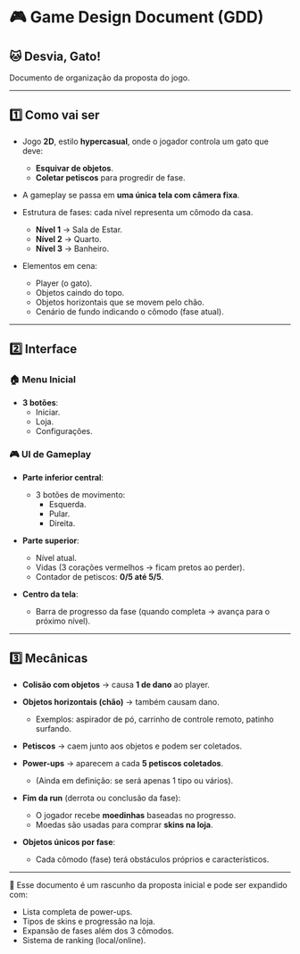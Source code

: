 # 🎮 Game Design Document (GDD)  
## 🐱 Desvia, Gato!  

Documento de organização da proposta do jogo.  

---

## 1️⃣ Como vai ser  

- Jogo **2D**, estilo **hypercasual**, onde o jogador controla um gato que deve:  
  - **Esquivar de objetos**.  
  - **Coletar petiscos** para progredir de fase.  

- A gameplay se passa em **uma única tela com câmera fixa**.  

- Estrutura de fases: cada nível representa um cômodo da casa.  
  - **Nível 1** → Sala de Estar.  
  - **Nível 2** → Quarto.  
  - **Nível 3** → Banheiro.  

- Elementos em cena:  
  - Player (o gato).  
  - Objetos caindo do topo.  
  - Objetos horizontais que se movem pelo chão.  
  - Cenário de fundo indicando o cômodo (fase atual).  

---

## 2️⃣ Interface  

### 🏠 Menu Inicial  
- **3 botões**:  
  - Iniciar.  
  - Loja.  
  - Configurações.  

### 🎮 UI de Gameplay  
- **Parte inferior central**:  
  - 3 botões de movimento:  
    - Esquerda.  
    - Pular.  
    - Direita.  

- **Parte superior**:  
  - Nível atual.  
  - Vidas (3 corações vermelhos → ficam pretos ao perder).  
  - Contador de petiscos: **0/5 até 5/5**.  

- **Centro da tela**:  
  - Barra de progresso da fase (quando completa → avança para o próximo nível).  

---

## 3️⃣ Mecânicas  

- **Colisão com objetos** → causa **1 de dano** ao player.  
- **Objetos horizontais (chão)** → também causam dano.  
  - Exemplos: aspirador de pó, carrinho de controle remoto, patinho surfando.  

- **Petiscos** → caem junto aos objetos e podem ser coletados.  
- **Power-ups** → aparecem a cada **5 petiscos coletados**.  
  - (Ainda em definição: se será apenas 1 tipo ou vários).  

- **Fim da run** (derrota ou conclusão da fase):  
  - O jogador recebe **moedinhas** baseadas no progresso.  
  - Moedas são usadas para comprar **skins na loja**.  

- **Objetos únicos por fase**:  
  - Cada cômodo (fase) terá obstáculos próprios e característicos.  

---

📌 Esse documento é um rascunho da proposta inicial e pode ser expandido com:  
- Lista completa de power-ups.  
- Tipos de skins e progressão na loja.  
- Expansão de fases além dos 3 cômodos.  
- Sistema de ranking (local/online).  
